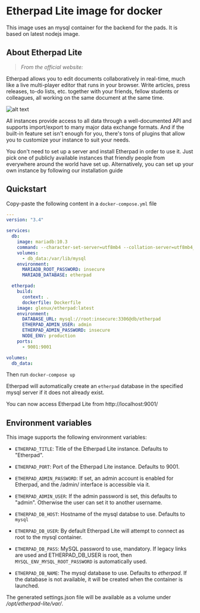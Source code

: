 # Etherpad Lite image for docker

This image uses an mysql container for the backend for the pads. It is based
on latest nodejs image.

## About Etherpad Lite

> *From the official website:*

Etherpad allows you to edit documents collaboratively in real-time, much like a live multi-player editor that runs in your browser. Write articles, press releases, to-do lists, etc. together with your friends, fellow students or colleagues, all working on the same document at the same time.

![alt text](http://i.imgur.com/zYrGkg3.gif "Etherpad in action")

All instances provide access to all data through a well-documented API and supports import/export to many major data exchange formats. And if the built-in feature set isn't enough for you, there's tons of plugins that allow you to customize your instance to suit your needs.

You don't need to set up a server and install Etherpad in order to use it. Just pick one of publicly available instances that friendly people from everywhere around the world have set up. Alternatively, you can set up your own instance by following our installation guide

## Quickstart

Copy-paste the following content in a `docker-compose.yml` file

```yaml
---
version: "3.4"

services:
  db:
    image: mariadb:10.3
    command: --character-set-server=utf8mb4 --collation-server=utf8mb4_unicode_ci
    volumes:
      - db_data:/var/lib/mysql
    environment:
      MARIADB_ROOT_PASSWORD: insecure
      MARIADB_DATABASE: etherpad

  etherpad:
    build:
      context: .
      dockerfile: Dockerfile
    image: glenux/etherpad:latest
    environment:
      DATABASE_URL: mysql://root:insecure:3306@db/etherpad
      ETHERPAD_ADMIN_USER: admin
      ETHERPAD_ADMIN_PASSWORD: insecure
      NODE_ENV: production
    ports:
      - 9001:9001

volumes:
  db_data:
```

Then run `docker-compose up`

Etherpad will automatically create an `etherpad` database in the specified mysql
server if it does not already exist.

You can now access Etherpad Lite from http://localhost:9001/

## Environment variables

This image supports the following environment variables:

* `ETHERPAD_TITLE`: Title of the Etherpad Lite instance. Defaults to "Etherpad".
* `ETHERPAD_PORT`: Port of the Etherpad Lite instance. Defaults to 9001.

* `ETHERPAD_ADMIN_PASSWORD`: If set, an admin account is enabled for Etherpad,
and the /admin/ interface is accessible via it.
* `ETHERPAD_ADMIN_USER`: If the admin password is set, this defaults to "admin".
Otherwise the user can set it to another username.

* `ETHERPAD_DB_HOST`: Hostname of the mysql databse to use. Defaults to `mysql`
* `ETHERPAD_DB_USER`: By default Etherpad Lite will attempt to connect as root
to the mysql container.
* `ETHERPAD_DB_PASS`: MySQL password to use, mandatory. If legacy links
are used and ETHERPAD_DB_USER is root, then `MYSQL_ENV_MYSQL_ROOT_PASSWORD` is
automatically used.
* `ETHERPAD_DB_NAME`: The mysql database to use. Defaults to *etherpad*. If the
database is not available, it will be created when the container is launched.

The generated settings.json file will be available as a volume under
*/opt/etherpad-lite/var/*.

